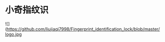 小奇指纹识
===========================


![](https://github.com/liujiaqi7998/Fingerprint_identification_lock/blob/master/logo.jpg

